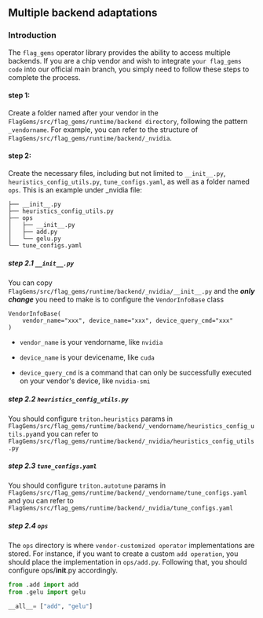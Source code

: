 ## Multiple backend adaptations
### Introduction
The `flag_gems` operator library provides the ability to access multiple backends.  If you are a chip vendor and wish to integrate  `your flag_gems code` into our official main branch, you simply need to follow these steps to complete the process.

#### step 1:
Create a folder named after your vendor in the  `FlagGems/src/flag_gems/runtime/backend directory`, following the pattern `_vendorname`. For example, you can refer to the structure of  `FlagGems/src/flag_gems/runtime/backend/_nvidia`.

#### step 2:
Create the necessary files, including but not limited to `__init__.py`, `heuristics_config_utils.py`, `tune_configs.yaml`, as well as a folder named  `ops`. This is an example under _nvidia file:
```
├── __init__.py
├── heuristics_config_utils.py
├── ops
│   ├── __init__.py
│   ├── add.py
│   └── gelu.py
└── tune_configs.yaml
```

##### step 2.1  `__init__.py`

You can copy `FlagGems/src/flag_gems/runtime/backend/_nvidia/__init__.py` and the  ***only change***  you need to make is to configure the `VendorInfoBase` class
```
VendorInfoBase(
    vendor_name="xxx", device_name="xxx", device_query_cmd="xxx"
)
```
- `vendor_name` is your vendorname, like `nvidia`

- `device_name` is your devicename, like `cuda`

- `device_query_cmd` is a command that can only be successfully executed on your vendor's device, like `nvidia-smi`

##### step 2.2  `heuristics_config_utils.py`

You should configure  `triton.heuristics` params in `FlagGems/src/flag_gems/runtime/backend/_vendorname/heuristics_config_utils.py`and you can  refer to `FlagGems/src/flag_gems/runtime/backend/_nvidia/heuristics_config_utils.py`

##### step 2.3  `tune_configs.yaml`
You should configure  `triton.autotune` params in `FlagGems/src/flag_gems/runtime/backend/_vendorname/tune_configs.yaml` and you can refer to `FlagGems/src/flag_gems/runtime/backend/_nvidia/tune_configs.yaml`

##### step 2.4  `ops`
The `ops` directory is where `vendor-customized operator` implementations are stored. For instance, if you want to create a custom `add operation`, you should place the implementation in `ops/add.py`. Following that, you should configure ops/__init__.py accordingly.
```python
from .add import add
from .gelu import gelu

__all__= ["add", "gelu"]
```
